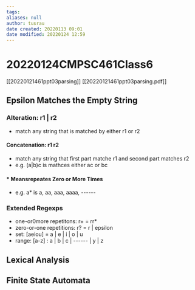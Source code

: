 ```yaml
---
tags: 
aliases: null
author: tusrau
date created: 20220113 09:01
date modified: 20220124 12:59
---
```


# 20220124CMPSC461Class6
[[20220121461ppt03parsing]]
[[20220121461ppt03parsing.pdf]]
## Epsilon Matches the Empty String

### Alteration: r1 | r2

- match any string that is matched by either r1 or r2

#### Concatenation: r1 r2

- match any string that first part matche r1 and second part matches r2
- e.g. (a|b)c is mathces either ac or bc

#### \* Meansrepeates Zero or More Times

- e.g. a* is a, aa, aaa, aaaa, ------

### Extended Regexps

- one-or0more repetitons: r+ = rr*
- zero-or-one repetitions: r? = r | epsilon
- set: \[aeiou] = a | e | i | o | u
- range: \[a-z] : a | b | c | ------ | y | z

## Lexical Analysis

## Finite State Automata
